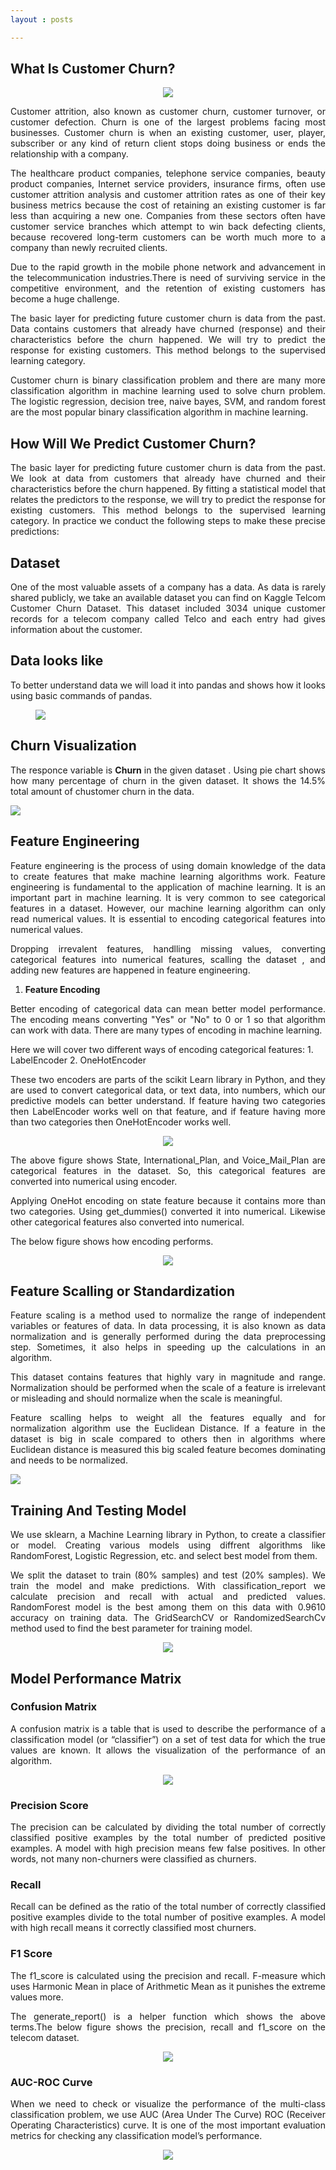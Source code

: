 ```yaml
---
layout : posts

---
```




## What Is Customer Churn?

<figure>
        <center>
            <img src="{{ '/assets/churn_images/customer-churn-rate.jpg'}}">
        </center>
</figure>
    
<p style = "text-align: justify">
Customer attrition, also known as customer churn, customer turnover, or customer defection. Churn is one of the largest problems facing most businesses. Customer churn is when an existing customer, user, player, subscriber or any kind of return client stops doing business or ends the relationship with a company.
</p>

<p style = "text-align: justify">
The healthcare product companies, telephone service companies, beauty product companies, Internet service providers, insurance firms, often use customer attrition analysis and customer attrition rates as one of their key business metrics because the cost of retaining an existing customer is far less than acquiring a new one. Companies from these sectors often have customer service branches which attempt to win back defecting clients, because recovered long-term customers can be worth much more to a company than newly recruited clients.
</p>

<p style = "text-align: justify">
Due to the rapid growth in the mobile phone network and advancement in the telecommunication industries.There is need of surviving service in the competitive environment, and the retention of existing customers has become a huge challenge.
</p>

<p style = "text-align: justify">
The basic layer for predicting future customer churn is data from the past. Data contains customers that already have churned (response) and their characteristics before the churn happened. We will try to predict the response for existing customers. This method belongs to the supervised learning category.
</p>

<p style = "text-align: justify">          
Customer churn is binary classification problem and there are many more classification algorithm in machine learning used to solve churn problem. The logistic regression, decision tree, naive bayes, SVM, and random forest are the most popular binary classification algorithm in machine learning. 
</p>

## How Will We Predict Customer Churn?

<p style = "text-align: justify">
The basic layer for predicting future customer churn is data from the past. We look at data from customers that already have churned and their characteristics before the churn happened. By fitting a statistical model that relates the predictors to the response, we will try to predict the response for existing customers. This method belongs to the supervised learning category. In practice we conduct the following steps to make these precise predictions:
</p>

## Dataset

<p style = "text-align: justify">
One of the most valuable assets of a company has a data. As data is rarely shared publicly, we take an available dataset you can find on Kaggle Telcom Customer Churn Dataset. This dataset included 3034 unique customer records for a telecom company called Telco and each entry had gives information about the customer.

</p>

## Data looks like

<p style = "text-align: justify">
 To better understand data we will load it into pandas and shows how it looks using basic commands of pandas. 
 </p>

 <figure>
  <img src="{{ '/assets/churn_images/data_head.png'}}">
</figure>


## Churn Visualization

<p style = "text-align: justify">
The responce variable is <b>Churn</b> in the given dataset . Using pie chart shows how many percentage of churn in the given dataset. It shows the 14.5% total amount of chustomer churn in the data.
</p>

<img src="{{ '/assets/churn_images/churn_ratio.png'}}" class="center">
   

## Feature Engineering

<p style = "text-align: justify">
 Feature engineering is the process of using domain knowledge of the data to create features that make machine learning algorithms work. Feature engineering is fundamental to the application of machine learning. It is an important part in machine learning. It is very common to see categorical features in a dataset. However, our machine learning algorithm can only read numerical values. It is essential to encoding categorical features into numerical values.
</p>

<p style = "text-align: justify">
 Dropping irrevalent features, handlling missing values, converting categorical features into numerical features, scalling the dataset , and adding new features are happened in feature engineering.
</p>

1. **Feature Encoding**

<p style = "text-align: justify">
Better encoding of categorical data can mean better model performance. The encoding means converting "Yes" or "No" to 0 or 1 so that algorithm can work with data. There are many types of encoding in machine learning.
</p>
Here we will cover two different ways of encoding categorical features:
   1. LabelEncoder 
   2. OneHotEncoder

<p style = "text-align: justify">
    These two encoders are parts of the scikit Learn library in Python, and they are used to convert categorical data, or text data, into numbers, which our predictive models can better understand.
    If feature having two categories then LabelEncoder works well on that feature, and if feature having more than two categories then OneHotEncoder works well.
</p>

<figure>
        <center>
            <img src="{{ '/assets/churn_images/data_types.png'}}">
        </center>
</figure>

<p style = "text-align: justify">
    The above figure shows State, International_Plan, and Voice_Mail_Plan are categorical features in the dataset. So, this categorical features are converted into numerical using encoder.
</p>
<p style = "text-align: justify">
    Applying OneHot encoding on state feature because it contains more than two categories. Using get_dummies() converted it into numerical. Likewise other categorical features also converted into numerical.
</p>

The below figure shows how encoding performs.

<figure>
    <center>
        <img src="{{ '/assets/churn_images/Encoding_data.png'}}">
    </center>
</figure>

## Feature Scalling or Standardization

<p style = "text-align: justify">
 Feature scaling is a method used to normalize the range of independent variables or features of data. In data processing, it is also known as data normalization and is generally performed during the data preprocessing step. Sometimes, it also helps in speeding up the calculations in an algorithm.
</p>

<p style = "text-align: justify">
 This dataset contains features that highly vary in magnitude and range. Normalization should be performed when the scale of a feature is irrelevant or misleading and should normalize when the scale is meaningful.
</p>

<p style = "text-align: justify">
 Feature scalling helps to weight all the features equally and for normalization algorithm use the Euclidean Distance. If a feature in the dataset is big in scale compared to others then in algorithms where Euclidean distance is measured this big scaled feature becomes dominating and needs to be normalized. 
</p>

<img src="{{'/assets/churn_images/scalling.png'}}" class="center">

## Training And Testing Model

<p style = "text-align: justify">
We use sklearn, a Machine Learning library in Python, to create a classifier or model. Creating various models using diffrent algorithms like RandomForest, Logistic Regression, etc. and select best model from them. 
</p>
<p style = "text-align: justify">
We split the dataset to train (80% samples) and test (20% samples). We train the model and make predictions. With classification_report we calculate precision and recall with actual and predicted values. RandomForest model is the best among them on this data with 0.9610 accuracy on training data. 
The GridSearchCV or RandomizedSearchCv method used to find the best parameter for training model.
</p>  

<figure>
    <center>
        <img src="{{ '/assets/churn_images/model.png'}}">
    </center>
</figure>

## Model Performance Matrix

### Confusion Matrix
 
<p style = "text-align: justify">
    A confusion matrix is a table that is used to describe the performance of a classification model (or “classifier”) on a set of test data for which the true values are known. It allows the visualization of the performance of an algorithm.
</p>

<figure>
        <center>
            <img src="{{ '/assets/churn_images/confusion_matrix.png'}}">
        </center>
</figure>

### Precision Score 

<p style = "text-align: justify">
    The precision can be calculated by dividing the total number of correctly classified positive examples by the total number of predicted positive examples. A model with high precision means few false positives. In other words, not many non-churners were classified as churners.
</p>

###  Recall
<p style = "text-align: justify">
    Recall can be defined as the ratio of the total number of correctly classified positive examples divide to the total number of positive examples. A model with high recall means it correctly classified most churners. 
</p>

### F1 Score
<p style = "text-align: justify">
    The f1_score is calculated using the precision and recall. F-measure which uses Harmonic Mean in place of Arithmetic Mean as it punishes the extreme values more.  
</p>

<p style = "text-align: justify">
    The generate_report() is a helper function which shows the above terms.The below figure shows the precision, recall and f1_score on the telecom dataset.  
</p>
<figure>
        <center>
            <img src="{{ '/assets/churn_images/precision_recall.png'}}">
        </center>
</figure>

### AUC-ROC Curve
<p style = "text-align: justify">
    When we need to check or visualize the performance of the multi-class classification problem, we use AUC (Area Under The Curve) ROC (Receiver Operating Characteristics) curve. It is one of the most important evaluation metrics for checking any classification model’s performance.
</p>
<figure>
        <center>
            <img src="{{ '/assets/churn_images/AUC_ROC.png'}}">
        </center>
</figure>
